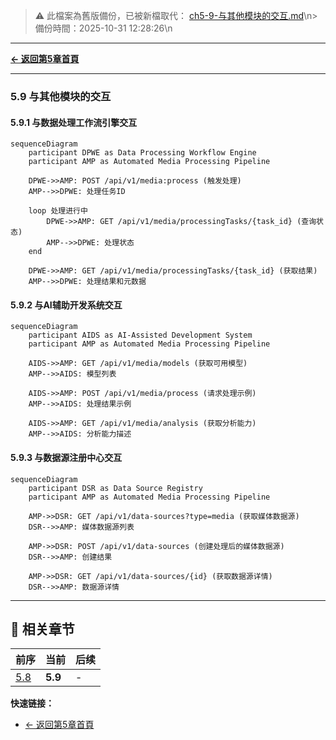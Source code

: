 <!-- LEGACY FILE NOTICE -->
> ⚠️ 此檔案為舊版備份，已被新檔取代： [ch5-9-与其他模块的交互.md](ch5-9-与其他模块的交互.md)\n> 備份時間：2025-10-31 12:28:26\n
---

**[← 返回第5章首頁](ch5-index.md)**

---

### 5.9 与其他模块的交互

#### 5.9.1 与数据处理工作流引擎交互

```mermaid
sequenceDiagram
    participant DPWE as Data Processing Workflow Engine
    participant AMP as Automated Media Processing Pipeline
    
    DPWE->>AMP: POST /api/v1/media:process (触发处理)
    AMP-->>DPWE: 处理任务ID
    
    loop 处理进行中
        DPWE->>AMP: GET /api/v1/media/processingTasks/{task_id} (查询状态)
        AMP-->>DPWE: 处理状态
    end
    
    DPWE->>AMP: GET /api/v1/media/processingTasks/{task_id} (获取结果)
    AMP-->>DPWE: 处理结果和元数据
```

#### 5.9.2 与AI辅助开发系统交互

```mermaid
sequenceDiagram
    participant AIDS as AI-Assisted Development System
    participant AMP as Automated Media Processing Pipeline
    
    AIDS->>AMP: GET /api/v1/media/models (获取可用模型)
    AMP-->>AIDS: 模型列表
    
    AIDS->>AMP: POST /api/v1/media/process (请求处理示例)
    AMP-->>AIDS: 处理结果示例
    
    AIDS->>AMP: GET /api/v1/media/analysis (获取分析能力)
    AMP-->>AIDS: 分析能力描述
```

#### 5.9.3 与数据源注册中心交互

```mermaid
sequenceDiagram
    participant DSR as Data Source Registry
    participant AMP as Automated Media Processing Pipeline
    
    AMP->>DSR: GET /api/v1/data-sources?type=media (获取媒体数据源)
    DSR-->>AMP: 媒体数据源列表
    
    AMP->>DSR: POST /api/v1/data-sources (创建处理后的媒体数据源)
    DSR-->>AMP: 创建结果
    
    AMP->>DSR: GET /api/v1/data-sources/{id} (获取数据源详情)
    DSR-->>AMP: 数据源详情
```

---

## 📑 相关章节

| 前序 | 当前 | 后续 |
|-----|------|------|
| [5.8](ch5-8.md) | **5.9** | - |

**快速链接：**
- [← 返回第5章首頁](ch5-index.md)

